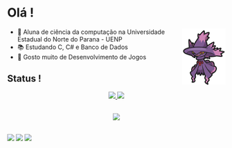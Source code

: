 # Olá !

<img src="mismagius2.png" align="right" width="100"/>


- 🔭 Aluna de ciência da computação na Universidade Estadual do Norte do Parana - UENP
- 📚 Estudando C, C# e Banco de Dados
- 👾 Gosto muito de Desenvolvimento de Jogos


## Status !


<div align="center">
  <a href="https://github.com/manuletsgo">
  <img height="180" src="https://github-readme-stats.vercel.app/api?username=vieiranaju&show_icons=true&theme=dracula"/>
  <img height="100" src="https://github-readme-stats.vercel.app/api/top-langs/?username=vieiranaju&layout=compact&theme=dracula"/>
</div>
<div style="display: inline_block"><br>

<p align="center">
  <a href="https://skillicons.dev">
    <img src="https://skillicons.dev/icons?i=c,cs&perline=3" />
  </a>
</p>

 ##
 
<div> 
  <a href = "anajuvieira2005@gmail.com"><img src="https://img.shields.io/badge/-Gmail-%23333?style=for-the-badge&logo=gmail&logoColor=white" target="_blank"></a>
  <a href="https://www.linkedin.com/in/isabelly-bom-tempo-b7022423b/" target="_blank"><img src="https://img.shields.io/badge/-LinkedIn-%230077B5?style=for-the-badge&logo=linkedin&logoColor=white" target="_blank"></a> 
   <a href="https://instagram.com/vieiranajuu" target="_blank"><img src="https://img.shields.io/badge/-Instagram-%23E4405F?style=for-the-badge&logo=instagram&logoColor=white" target="_blank"></a>
</div>

